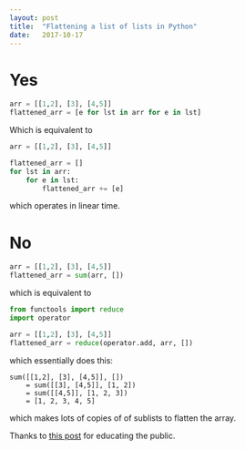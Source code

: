 ```yaml
---
layout: post
title:  "Flattening a list of lists in Python"
date:   2017-10-17
---
```


# Yes

```py
arr = [[1,2], [3], [4,5]]
flattened_arr = [e for lst in arr for e in lst]
```


Which is equivalent to
```py
arr = [[1,2], [3], [4,5]]

flattened_arr = []
for lst in arr:
	for e in lst:
		flattened_arr += [e]
```
which operates in linear time.

# No

```py
arr = [[1,2], [3], [4,5]]
flattened_arr = sum(arr, [])
```

which is equivalent to

```py
from functools import reduce
import operator

arr = [[1,2], [3], [4,5]]
flattened_arr = reduce(operator.add, arr, [])
```

which essentially does this:
```
sum([[1,2], [3], [4,5]], [])
	= sum([[3], [4,5]], [1, 2])
	= sum([[4,5]], [1, 2, 3])
	= [1, 2, 3, 4, 5]
```
which makes lots of copies of of sublists to flatten the array.

Thanks to [this post](https://mathieularose.com/how-not-to-flatten-a-list-of-lists-in-python/) 
for educating the public.



